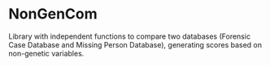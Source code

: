 # NonGenCom
Library with independent functions to compare two databases (Forensic Case Database and Missing Person Database), generating scores based on non-genetic variables.
